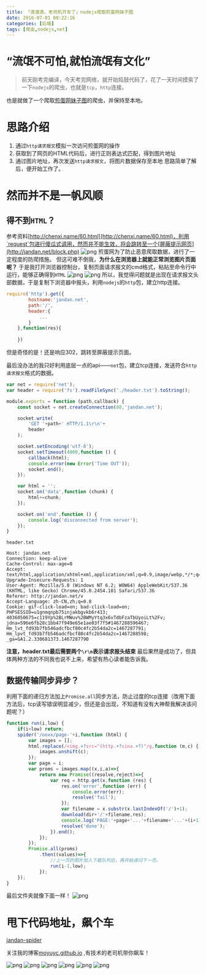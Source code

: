 ```yaml
---
title: 「滴滴滴，老司机开车了」nodejs爬取煎蛋网妹子图
date: 2016-07-01 00:22:16
categories: [后端]
tags: [爬虫,nodejs,net]
---
```


# “流氓不可怕,就怕流氓有文化”
> 前天刚考完编译，今天考完网络，就开始捣鼓代码了，花了一天时间摸索了一下`nodejs`的爬虫，也就是`tcp`，`http`连接。

也是就做了一个爬取[煎蛋网妹子图](http://jandan.net/)的爬虫，并保持至本地。
<!--more-->

# 思路介绍
1. 通过`http请求报文`模拟一次访问煎蛋网的操作
2. 获取到了网页的HTML代码后，进行正则表达式匹配，得到图片地址
3. 通过图片地址，再次发送`http请求报文`，将图片数据保存至本地
思路简单了解后，便开始工作了。

# 然而并不是一帆风顺
## 得不到`HTML`？
参考资料[http://chenxi.name/60.html](http://chenxi.name/60.html)，利用`request`包进行傻瓜式调用，然而并不能生效，将会跳转至一个[屏蔽提示网页](http://jandan.net/block.php)
![png](http://moyuyc.github.io/images/jandan-block.png)
煎蛋网为了防止恶意爬取数据，进行了一定程度的防爬措施。
但这可难不倒我，**为什么在浏览器上就能正常浏览图片页面呢？**
于是我打开浏览器控制台，复制页面请求报文的cmd格式，粘贴至命令行中运行，能够正确得到`HTML`
![png](http://moyuyc.github.io/images/jandan2.png)
![png](http://moyuyc.github.io/images/jandan3.png)
所以，我觉得问题就是出现在请求报文头部数据，于是复制下浏览器中报头，利用`nodejs`的`http`包，建立http连接。
```javascript
require('http').get({
        hostname:'jandan.net',
        path:'/',
        header:{
            ...
        }
    },function(res){
        
    })
```
但是奇怪的是！还是响应302，跳转至屏蔽提示页面。

最后没办法的我只好利用底层一点的api——`net`包，建立tcp连接，发送符合`http请求报文`格式的数据。
```javascript
var net = require('net');
var header = require('fs').readFileSync('./header.txt').toString();

module.exports = function (path,callback) {
    const socket = net.createConnection(80,'jandan.net');

    socket.write(
        'GET '+path+' HTTP/1.1\r\n'+
        header
    );

    socket.setEncoding('utf-8');
    socket.setTimeout(4000,function () {
        callback(html);
        console.error(new Error('Time OUT'));
        socket.end();
    });

    var html = '';
    socket.on('data',function (chunk) {
        html+=chunk;
    });

    socket.on('end',function () {
        console.log('disconnected from server');
    });
}

```
`header.txt`
```
Host: jandan.net
Connection: keep-alive
Cache-Control: max-age=0
Accept: text/html,application/xhtml+xml,application/xml;q=0.9,image/webp,*/*;q=0.8
Upgrade-Insecure-Requests: 1
User-Agent: Mozilla/5.0 (Windows NT 6.2; WOW64) AppleWebKit/537.36 (KHTML, like Gecko) Chrome/45.0.2454.101 Safari/537.36
Referer: http://jandan.net/v
Accept-Language: zh-CN,zh;q=0.8
Cookie: gif-click-load=on; bad-click-load=on; PHPSESSID=u1gnmqnpb75injakbgvkb6r413; 4036050675=c119Yp%2BLrMWuv%2BWMyYtq3x6vTdbFzaTbUyoiLt%2Fv; jdna=596e6fb28c1bb47f949e65e1ae03f7f5#1467288596467; Hm_lvt_fd93b7fb546adcfbcf80c4fc2b54da2c=1467287791; Hm_lpvt_fd93b7fb546adcfbcf80c4fc2b54da2c=1467288598; _ga=GA1.2.330681373.1467287790

```
**注意，header.txt最后需要两个`\r\n`表示请求报头结束**
最后果然是成功了，但具体两种方法的不同我也说不上来，希望有热心读者能告诉我。

## 数据传输同步异步？
利用下面的递归方法加上`Promise.all`同步方法，防止过度的tcp连接（改用下面方法后，tcp读写错误明显减少，但还是会出现，不知道有没有大神帮我解决该问题呢？）
```javascript
function run(i,low) {
    if(i<low) return;
    spider('/ooxx/page-'+i,function (html) {
        var images = [];
        html.replace(/<img.+?src="(http.+?sina.+?)"/g,function (m,c) {
            images.unshift(c);
        });
        var page = i;
        var proms = images.map((x,i,a)=>{
            return new Promise((resolve,reject)=>{
                var req = http.get(x,function (res) {
                    res.on('error',function (err) {
                        console.error(err);
                        resolve('fail');
                    });
                    var filename = x.substr(x.lastIndexOf('/')+1);
                    download(dir+'/'+filename,res);
                    console.log('PAGE:'+page+'...'+filename+'...'+(i+1)+'/'+a.length);
                    resolve('done');
                }).end();
            });
        });
        Promise.all(proms)
            .then((values)=>{
                //上一页的图片加入下载队列后，再开始递归下一页。
                run(i-1,low);
            });
    });
}
```

最后文件夹就像下面一样！
![png](http://moyuyc.github.io/images/jandan4.png)
# 甩下代码地址，飙个车
[jandan-spider](https://github.com/moyuyc/jandan-spider)

关注我的博客[moyuyc.github.io](http://moyuyc.github.io/) ,有技术的老司机带你飙车！

![png](http://moyuyc.github.io/images/girl1.gif)
![png](http://moyuyc.github.io/images/girl6.gif)
![png](http://moyuyc.github.io/images/girl2.jpg)
![png](http://moyuyc.github.io/images/girl3.jpg)
![png](http://moyuyc.github.io/images/girl4.jpg)
![png](http://moyuyc.github.io/images/girl5.jpg)
